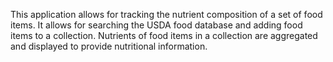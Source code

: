This application allows for tracking the nutrient composition of a set of food items. It allows for searching the USDA food database and adding food items to a collection. Nutrients of food items in a collection are aggregated and displayed to provide nutritional information.
